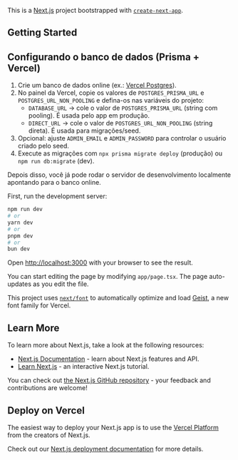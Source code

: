 This is a [Next.js](https://nextjs.org) project bootstrapped with [`create-next-app`](https://nextjs.org/docs/app/api-reference/cli/create-next-app).

## Getting Started

## Configurando o banco de dados (Prisma + Vercel)

1. Crie um banco de dados online (ex.: [Vercel Postgres](https://vercel.com/docs/storage/vercel-postgres)).
2. No painel da Vercel, copie os valores de `POSTGRES_PRISMA_URL` e `POSTGRES_URL_NON_POOLING` e defina-os nas variáveis do projeto:
   - `DATABASE_URL` → cole o valor de `POSTGRES_PRISMA_URL` (string com pooling). É usada pelo app em produção.
   - `DIRECT_URL` → cole o valor de `POSTGRES_URL_NON_POOLING` (string direta). É usada para migrações/seed.
3. Opcional: ajuste `ADMIN_EMAIL` e `ADMIN_PASSWORD` para controlar o usuário criado pelo seed.
4. Execute as migrações com `npx prisma migrate deploy` (produção) ou `npm run db:migrate` (dev).

Depois disso, você já pode rodar o servidor de desenvolvimento localmente apontando para o banco online.

First, run the development server:

```bash
npm run dev
# or
yarn dev
# or
pnpm dev
# or
bun dev
```

Open [http://localhost:3000](http://localhost:3000) with your browser to see the result.

You can start editing the page by modifying `app/page.tsx`. The page auto-updates as you edit the file.

This project uses [`next/font`](https://nextjs.org/docs/app/building-your-application/optimizing/fonts) to automatically optimize and load [Geist](https://vercel.com/font), a new font family for Vercel.

## Learn More

To learn more about Next.js, take a look at the following resources:

- [Next.js Documentation](https://nextjs.org/docs) - learn about Next.js features and API.
- [Learn Next.js](https://nextjs.org/learn) - an interactive Next.js tutorial.

You can check out [the Next.js GitHub repository](https://github.com/vercel/next.js) - your feedback and contributions are welcome!

## Deploy on Vercel

The easiest way to deploy your Next.js app is to use the [Vercel Platform](https://vercel.com/new?utm_medium=default-template&filter=next.js&utm_source=create-next-app&utm_campaign=create-next-app-readme) from the creators of Next.js.

Check out our [Next.js deployment documentation](https://nextjs.org/docs/app/building-your-application/deploying) for more details.
